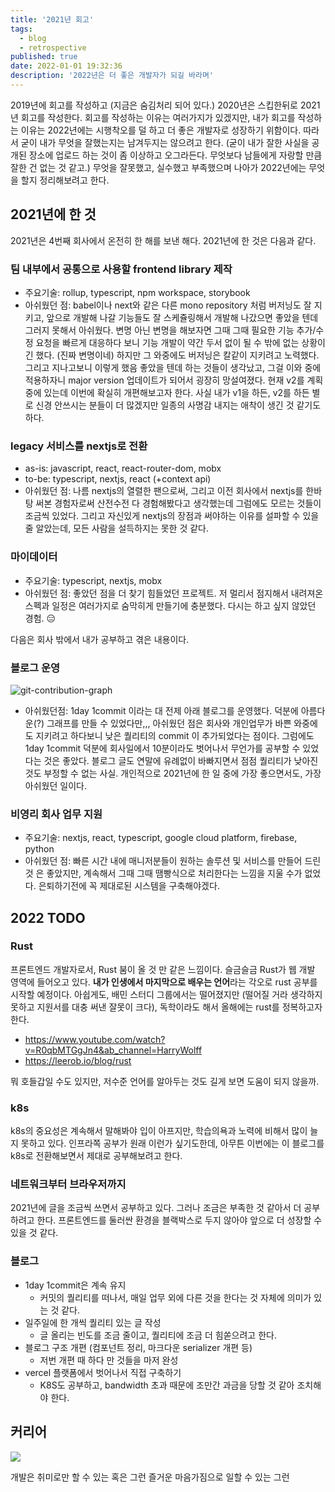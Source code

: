 ```yaml
---
title: '2021년 회고'
tags:
  - blog
  - retrospective
published: true
date: 2022-01-01 19:32:36
description: '2022년은 더 좋은 개발자가 되길 바라며'
---
```


2019년에 회고를 작성하고 (지금은 숨김처리 되어 있다.) 2020년은 스킵한뒤로 2021년 회고를 작성한다. 회고를 작성하는 이유는 여러가지가 있겠지만, 내가 회고를 작성하는 이유는 2022년에는 시행착오를 덜 하고 더 좋은 개발자로 성장하기 위함이다. 따라서 굳이 내가 무엇을 잘했는지는 남겨두지는 않으려고 한다. (굳이 내가 잘한 사실을 공개된 장소에 업로드 하는 것이 좀 이상하고 오그라든다. 무엇보다 남들에게 자랑할 만큼 잘한 건 없는 것 같고.) 무엇을 잘못했고, 실수했고 부족했으며 나아가 2022년에는 무엇을 할지 정리해보려고 한다.

## 2021년에 한 것

2021년은 4번째 회사에서 온전히 한 해를 보낸 해다. 2021년에 한 것은 다음과 같다.

### 팀 내부에서 공통으로 사용할 frontend library 제작

- 주요기술: rollup, typescript, npm workspace, storybook
- 아쉬웠던 점: babel이나 next와 같은 다른 mono repository 처럼 버저닝도 잘 지키고, 앞으로 개발해 나갈 기능들도 잘 스케쥴링해서 개발해 나갔으면 좋았을 텐데 그러지 못해서 아쉬웠다. 변명 아닌 변명을 해보자면 그때 그때 필요한 기능 추가/수정 요청을 빠르게 대응하다 보니 기능 개발이 약간 두서 없이 될 수 밖에 없는 상황이긴 했다. (진짜 변명이네) 하지만 그 와중에도 버저닝은 칼같이 지키려고 노력했다. 그리고 지나고보니 이렇게 했음 좋았을 텐데 하는 것들이 생각났고, 그걸 이와 중에 적용하자니 major version 업데이트가 되어서 굉장히 망설여졌다. 현재 v2를 계획중에 있는데 이번에 확실히 개편해보고자 한다. 사실 내가 v1을 하든, v2를 하든 별로 신경 안쓰시는 분들이 더 많겠지만 일종의 사명감 내지는 애착이 생긴 것 같기도 하다.

### legacy 서비스를 nextjs로 전환

- as-is: javascript, react, react-router-dom, mobx
- to-be: typescript, nextjs, react (+context api)
- 아쉬웠던 점: 나름 nextjs의 열렬한 팬으로써, 그리고 이전 회사에서 nextjs를 한바탕 써본 경험자로써 산전수전 다 경험해봤다고 생각했는데 그럼에도 모르는 것들이 조금씩 있었다. 그리고 자신있게 nextjs의 장점과 써야하는 이유를 설파할 수 있을 줄 알았는데, 모든 사람을 설득하지는 못한 것 같다. 

### 마이데이터

- 주요기술: typescript, nextjs, mobx
- 아쉬웠던 점: 좋았던 점을 더 찾기 힘들었던 프로젝트. 저 멀리서 점지해서 내려져온 스펙과 일정은 여러가지로 숨막히게 만들기에 충분했다. 다시는 하고 싶지 않았던 경험. 😑 

다음은 회사 밖에서 내가 공부하고 겪은 내용이다.

### 블로그 운영

![git-contribution-graph](./images/git-contribution-graph.png)

- 아쉬웠던점: 1day 1commit 이라는 대 전제 아래 블로그를 운영했다. 덕분에 아름다운(?) 그래프를 만들 수 있었다만,,, 아쉬웠던 점은 회사와 개인업무가 바쁜 와중에도 지키려고 하다보니 낮은 퀄리티의 commit 이 추가되었다는 점이다. 그럼에도 1day 1commit 덕분에 회사일에서 10분이라도 벗어나서 무언가를 공부할 수 있었다는 것은 좋았다. 블로그 글도 연말에 유례없이 바빠지면서 점점 퀄리티가 낮아진 것도 부정할 수 없는 사실. 개인적으로 2021년에 한 일 중에 가장 좋으면서도, 가장 아쉬웠던 일이다.

### 비영리 회사 업무 지원

- 주요기술: nextjs, react, typescript, google cloud platform, firebase, python
- 아쉬웠던 점: 빠른 시간 내에 매니저분들이 원하는 솔루션 및 서비스를 만들어 드린 것 은 좋았지만, 계속해서 그때 그때 땜빵식으로 처리한다는 느낌을 지울 수가 없었다. 은퇴하기전에 꼭 제대로된 시스템을 구축해야겠다.

## 2022 TODO

### Rust

프론트엔드 개발자로서, Rust 붐이 올 것 만 같은 느낌이다. 슬금슬금 Rust가 웹 개발 영역에 들어오고 있다. **내가 인생에서 마지막으로 배우는 언어**라는 각오로 rust 공부를 시작할 예정이다. 아쉽게도, 배민 스터디 그룹에서는 떨어졌지만 (떨어질 거라 생각하지 못하고 지원서를 대충 써낸 잘못이 크다), 독학이라도 해서 올해에는 rust를 정복하고자 한다.

- https://www.youtube.com/watch?v=R0qbMTGgJn4&ab_channel=HarryWolff
- https://leerob.io/blog/rust

뭐 호들갑일 수도 있지만, 저수준 언어를 알아두는 것도 길게 보면 도움이 되지 않을까.

### k8s

k8s의 중요성은 계속해서 말해봐야 입이 아프지만, 학습의욕과 노력에 비해서 많이 늘지 못하고 있다. 인프라쪽 공부가 원래 이런가 싶기도한데, 아무튼 이번에는 이 블로그를 k8s로 전환해보면서 제대로 공부해보려고 한다.

### 네트워크부터 브라우저까지

2021년에 글을 조금씩 쓰면서 공부하고 있다. 그러나 조금은 부족한 것 같아서 더 공부하려고 한다. 프론트엔드를 둘러싼 환경을 블랙박스로 두지 않아야 앞으로 더 성장할 수 있을 것 같다.

### 블로그

- 1day 1commit은 계속 유지
  - 커밋의 퀄리티를 떠나서, 매일 업무 외에 다른 것을 한다는 것 자체에 의미가 있는 것 같다.
- 일주일에 한 개씩 퀄리티 있는 글 작성
  - 글 올리는 빈도를 조금 줄이고, 퀄리티에 조금 더 힘쏟으려고 한다.
- 블로그 구조 개편 (컴포넌트 정리, 마크다운 serializer 개편 등)
  - 저번 개편 때 하다 만 것들을 마저 완성
- vercel 플랫폼에서 벗어나서 직접 구축하기
  - K8S도 공부하고, bandwidth 초과 때문에 조만간 과금을 당할 것 같아 조치해야 한다.

## 커리어

![](https://m.weekly.cnbnews.com/data/photos/20180101/art_1514944712.jpg)

개발은 취미로만 할 수 있는 혹은 그런 즐거운 마음가짐으로 일할 수 있는 그런 
